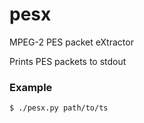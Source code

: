 # pesx
MPEG-2 PES packet eXtractor

Prints PES packets to stdout

### Example

```
$ ./pesx.py path/to/ts
```
